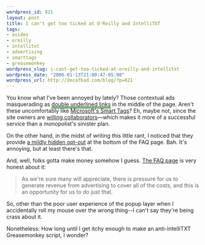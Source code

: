 ```yaml
--- 
wordpress_id: 821
layout: post
title: I can't get too ticked at O'Reilly and IntelliTXT
tags: 
- asides
- oreilly
- intellitxt
- advertising
- smarttags
- greasemonkey
wordpress_slug: i-cant-get-too-ticked-at-oreilly-and-intellitxt
wordpress_date: "2006-01-13T21:00:47-05:00"
wordpress_url: http://decafbad.com/blog/?p=821
---
```

You know what I've been annoyed by lately?  Those contextual ads masquerading as <a href="http://www.onlamp.com/pub/a/onlamp/2006/01/12/no_oss_community.html?page=1" style="border-bottom: 3px double green">double underlined links</a> in the middle of the page.  Aren't these uncomfortably like [Microsoft's Smart Tags][st]?  Eh, maybe not, since the site owners are [willing collaborators][wc]—which makes it more of a successful service than a monopolist's sinister plan. 

On the other hand, in the midst of writing this little rant, I noticed that they provide [a mildly hidden opt-out][wc] at the bottom of the FAQ page.  Bah.  It's annoying, but at least there's that.

And, well, folks gotta make money somehow I guess.  [The FAQ page][wc] is very honest about it:
> As we're sure many will appreciate, there is pressure for us to generate revenue from advertising to cover all of the costs, and this is an opportunity for us to do just that.

So, other than the poor user experience of the popup layer when I accidentally roll my mouse over the wrong thing--I can't say they're being crass about it.  

Nonetheless: How long until I get itchy enough to make an anti-IntelliTXT Greasemonkey script, I wonder?

[st]: http://www.alistapart.com/articles/smarttags/
[links]: http://www.jupiterweb.com/intellitxt.html "And they usually have popup mega-tooltips which appear if you roll over."
[wc]: http://www.oreillynet.com/pub/a/general/intellitxt.html

<!-- tags: oreilly intellitxt advertising smarttags greasemonkey -->
